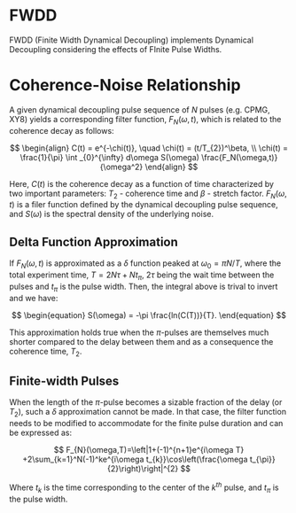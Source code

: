 # FWDD
FWDD (Finite Width Dynamical Decoupling) implements Dynamical Decoupling considering the effects of FInite Pulse Widths. 

# Coherence-Noise Relationship

A given dynamical decoupling pulse sequence of $N$ pulses (e.g. CPMG, XY8) yields a corresponding filter function, $F_N(\omega, t)$, which is related to the coherence decay as follows:

$$
\begin{align}
C(t) = e^{-\chi(t)}, \quad \chi(t) = (t/T_{2})^\beta, \\
\chi(t) = \frac{1}{\pi} \int _{0}^{\infty} d\omega S(\omega) \frac{F_N(\omega,t)}{\omega^2}
\end{align}
$$

Here, $C(t)$ is the coherence decay as a function of time characterized by two important parameters: $T_2$ - coherence time and $\beta$ - stretch factor. $F_N(\omega,t)$ is a filer function defined by the dynamical decoupling pulse sequence, and $S(\omega)$ is the spectral density of the underlying noise. 

## Delta Function Approximation

If $F_N(\omega,t)$ is approximated as a $\delta$ function peaked at $\omega_0 =\pi N/T$, where the total experiment time, $T=2N\tau+Nt_{\pi}$, $2\tau$ being the wait time between the pulses and $t_{\pi}$ is the pulse width. Then, the integral above is trival to invert and we have:

$$
\begin{equation}
    S(\omega) = -\pi \frac{ln(C(T))}{T}.
\end{equation}
$$

This approximation holds true when the $\pi$-pulses are themselves much shorter compared to the delay between them and as a consequence the coherence time, $T_2$.

## Finite-width Pulses

When the length of the $\pi$-pulse becomes a sizable fraction of the delay (or $T_2$), such a $\delta$ approximation cannot be made. In that case, the filter function needs to be modified to accommodate for the finite pulse duration and can be expressed as:

$$
F_{N}(\omega,T)=\left|1+(-1)^{n+1}e^{i\omega T} +2\sum_{k=1}^N(-1)^ke^{i\omega t_{k}}\cos\left(\frac{\omega t_{\pi}}{2}\right)\right|^{2}
$$

Where $t_k$ is the time corresponding to the center of the $k^{th}$ pulse, and $t_{\pi}$ is the pulse width.
